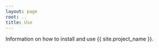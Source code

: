 ```yaml
---
layout: page
root: ..
title: Use
---
```


Information on how to install and use {{ site.project_name }}.
